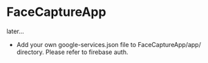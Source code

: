 # FaceCaptureApp
later...

- Add your own google-services.json file to FaceCaptureApp/app/ directory. Please refer to firebase auth.

